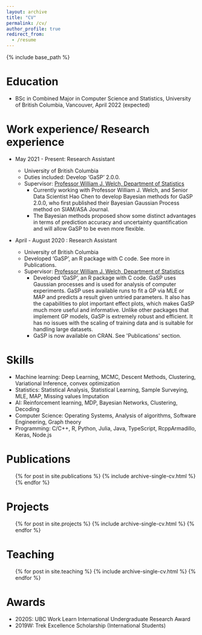 ```yaml
---
layout: archive
title: "CV"
permalink: /cv/
author_profile: true
redirect_from:
  - /resume
---
```


{% include base_path %}

Education
======
* BSc in Combined Major in Computer Science and Statistics, University of British Columbia, Vancouver, April 2022 (expected)

Work experience/ Research experience
======

* May 2021 - Present: Research Assistant
  * University of British Columbia
  * Duties included: Develop ‘GaSP’ 2.0.0. 
  * Supervisor: [Professor William J. Welch, Department of Statistics](https://www.stat.ubc.ca/~will/)
    *	Currently working with Professor William J. Welch, and Senior Data Scientist Hao Chen to develop Bayesian methods for GaSP 2.0.0, who first published their Bayesian Gaussian Process method on SIAM/ASA Journal.
    * The Bayesian methods proposed show some distinct advantages in terms of prediction accuracy and uncertainty quantification and will allow GaSP to be even more flexible. 

* April - August 2020 : Research Assistant
  * University of British Columbia
  * Developed ‘GaSP’, an R package with C code. See more in Publications.
  * Supervisor: [Professor William J. Welch, Department of Statistics](https://www.stat.ubc.ca/~will/)
    * Developed ‘GaSP’, an R package with C code. GaSP uses Gaussian processes and is used for analysis of computer experiments. GaSP uses available runs to fit a GP via MLE or MAP and predicts a result given untried parameters. It also has the capabilities to plot important effect plots, which makes GaSP much more useful and informative. Unlike other packages that implement GP models, GaSP is extremely robust and efficient. It has no issues with the scaling of training data and is suitable for handling large datasets.
    *	GaSP is now available on CRAN. See 'Publications' section.

  
Skills
======
* Machine learning: Deep Learning, MCMC, Descent Methods, Clustering, Variational Inference, convex optimization
* Statistics: Statistical Analysis, Statistical Learning, Sample Surveying, MLE, MAP, Missing values Imputation
* AI: Reinforcement learning, MDP, Bayesian Networks, Clustering, Decoding
* Computer Science: Operating Systems, Analysis of algorithms, Software Engineering, Graph theory
* Programming: C/C++, R, Python, Julia, Java, TypeScript, RcppArmadillo, Keras, Node.js

Publications
======
  <ul>{% for post in site.publications %}
    {% include archive-single-cv.html %}
  {% endfor %}</ul>
  
Projects
======
  <ul>{% for post in site.projects %}
    {% include archive-single-cv.html %}
  {% endfor %}</ul>

Teaching
======
  <ul>{% for post in site.teaching %}
    {% include archive-single-cv.html %}
  {% endfor %}</ul>
  
Awards
======
* 2020S: UBC Work Learn International Undergraduate Research Award 
* 2019W: Trek Excellence Scholarship (International Students)
